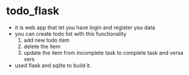 # todo_flask

- it is web app that let you have login and register you data 
- you can create todo list with this functionality
    1. add new todo item 
    2. delete the item
    3. update the item from incomplete task to complete task and versa vers
- used flask and sqlite to build it.
